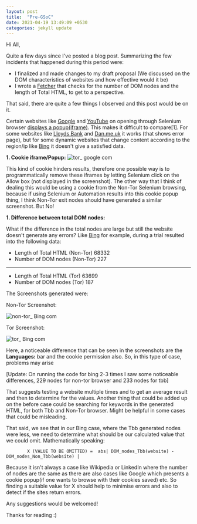 ```yaml
---
layout: post
title:  "Pre-GSoC"
date: 2021-04-19 13:49:09 +0530
categories: jekyll update
---
```



Hi All,

Quite a few days since I've posted a blog post. Summarizing the few incidents that happened during this period were:

- I finalized and made changes to my draft proposal (We discussed on the DOM characteristics of websites and how effective would it be)
- I wrote a [Fetcher](https://github.com/Hackhard/Fetcher/blob/main/exp.py) that checks for the number of DOM nodes and the length of Total HTML, to get to a perspective.

That said, there are quite a few things I observed and this post would be on it.


Certain websites like [Google](https://www.google.com) and [YouTube](https://www.youtube.com) on opening through Selenium browser [displays a popup(iframe)](https://stackoverflow.com/questions/64846902/how-to-get-rid-of-the-google-cookie-pop-up-with-my-selenium-automation).
This makes it difficult to compare[1]. For some websites like [Lloyds Bank](https://www.lloydsbank.com/) and [Dan.me.uk](https://dan.me.uk) it works (that shows error page), but for some dynamic websites that change content according to the region/ip like [Bing](https://www.bing.com/) it doesn't give a satisfied data.

**1. Cookie iframe/Popup:**
![tor_ google com](https://user-images.githubusercontent.com/34208125/115275027-e3749c00-a15e-11eb-8385-32fca0b18aec.png)

This kind of cookie hinders results, therefore one possible way is to programmatically remove these iframes by letting Selenium click on the Allow box (not displayed in the screenshot).
The other way that I think of dealing this would be using a cookie from the Non-Tor Selenium browsing, because if using Selenium or Automation results into this cookie popup thing, I think Non-Tor exit nodes should have generated a similar screenshot. But No!

**1. Difference between total DOM nodes:**

What if the difference in the total nodes are large but still the website doesn't generate any errors? Like [Bing](https://www.bing.com) for example, during a trial resulted into the following data:
 
  + Length of Total HTML (Non-Tor)     68332
  + Number of DOM nodes (Non-Tor)      227

  ----------------------------------------------
  
  
  + Length of Total HTML (Tor)     63699
  + Number of DOM nodes (Tor)      187


The Screenshots generated were:

Non-Tor Screenshot:

![non-tor_ Bing com](https://user-images.githubusercontent.com/34208125/115283643-466b3080-a169-11eb-8761-7474dd8f86f1.png)

Tor Screenshot:

![tor_ Bing com](https://user-images.githubusercontent.com/34208125/115283651-4834f400-a169-11eb-9678-f406c413b619.png)

Here, a noticeable difference that can be seen in the screenshots are the **Languages:** bar and the cookie permission also. So, in this type of case, problems may arise

[Update: On running the code for bing 2-3 times I saw some noticeable differences, 229 nodes for non-tor browser and 233 nodes for tbb]

That suggests testing a website multiple times and to get an average result and then to determine for the values.
Another thing that could be added up on the before case could be searching for keywords in the generated HTML, for both Tbb and Non-Tor browser. Might be helpful in some cases that could be misleading.

That said, we see that in our Bing case, where the Tbb generated nodes were less, we need to determine what should be our calculated value that we could omit. Mathematically speaking:

            X (VALUE TO BE OMITTED) =  abs| DOM_nodes_Tbb(website) - DOM_nodes_Non_Tbb(website) |
                                          
Because it isn't always a case like Wikipedia or LinkedIn where the number of nodes are the same as there are also cases like Google which presents a cookie popup(if one wants to browse with their cookies saved) etc.
So finding a suitable value for X should help to minimise errors and also to detect if the sites return errors.


Any suggestions would be welcomed!

Thanks for reading  :)
 



